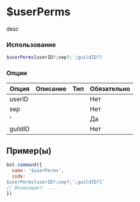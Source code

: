 # $userPerms
desc
### Использование
```php
$userPerms[userID?;sep?;';guildID?]
```

### Опции

| Опция | Описание | Тип | Обязательно |
|--------|-------------|------|----------|
| userID |  |  | Нет | 
| sep |  |  | Нет | 
| ' |  |  | Да |
| guildID |  |  | Нет |
## Пример(ы)

```javascript
bot.command({
  name: '$userPerms',
  code: `
$userPerms[userID?;sep?;';guildID?]`
// Возвращает: ...
})
```